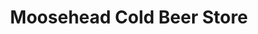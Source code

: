 ---
title: "Moosehead Cold Beer Store"
url: /dartmouth/moosehead-cold-beer-store-windmill-road/
shop: Spirituosen
---